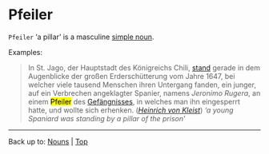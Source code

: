 # Pfeiler

`Pfeiler` ‘a pillar’ is a masculine [simple noun](../../simpleNouns.md).

Examples:

> In St. Jago, der Hauptstadt des Königreichs Chili, [stand](../../../verbs/s/st/stehen.md) gerade in dem Augenblicke der großen Erderschütterung vom Jahre 1647, bei welcher viele tausend Menschen ihren Untergang fanden, ein junger, auf ein Verbrechen angeklagter Spanier, namens *Jeronimo Rugera*, an einem <mark>Pfeiler</mark> des [Gefängnisses](../../g/ge/Gefaengnis.md), in welches man ihn eingesperrt hatte, und wollte sich erhenken. (*[Heinrich von Kleist](../../../texts/Kleist/DasErdbebenInChili.md)*) *‘a young Spaniard was standing by a pillar of the prison’*

----

Back up to: [Nouns](../../index.md) | [Top](../../../index.md)
